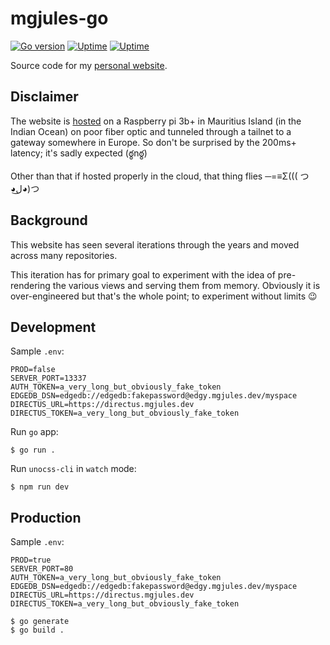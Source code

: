 # mgjules-go

[![Go version](https://img.shields.io/github/go-mod/go-version/mgjules/mgjules-go.svg)](https://pkg.go.dev/github.com/mgjules/mgjules-go)
[![Uptime](https://status.mgjules.dev/api/v1/endpoints/core_myspace/uptimes/7d/badge.svg)](https://status.mgjules.dev/endpoints/core_myspace)
[![Uptime](https://status.mgjules.dev/api/v1/endpoints/core_myspace/response-times/7d/badge.svg)](https://status.mgjules.dev/endpoints/core_myspace)

Source code for my [personal website](https://mgjules.dev).

## Disclaimer

The website is [hosted](https://github.com/mgjules/little-homie/tree/main/murai) on a Raspberry pi 3b+ in Mauritius Island (in the Indian Ocean) on poor fiber optic and tunneled through a tailnet to a gateway somewhere in Europe. So don't be surprised by the 200ms+ latency; it's sadly expected (ఠ్ఠnఠ్ఠ)

Other than that if hosted properly in the cloud, that thing flies ─=≡Σ((( つ◕ل͜◕)つ

## Background

This website has seen several iterations through the years and moved across many repositories.

This iteration has for primary goal to experiment with the idea of pre-rendering the various views and serving them from memory. Obviously it is over-engineered but that's the whole point; to experiment without limits :wink:

## Development

Sample `.env`:
```shell
PROD=false
SERVER_PORT=13337
AUTH_TOKEN=a_very_long_but_obviously_fake_token
EDGEDB_DSN=edgedb://edgedb:fakepassword@edgy.mgjules.dev/myspace
DIRECTUS_URL=https://directus.mgjules.dev
DIRECTUS_TOKEN=a_very_long_but_obviously_fake_token
```

Run `go` app:
```shell
$ go run .
```

Run `unocss-cli` in `watch` mode:
```shell
$ npm run dev
```

## Production

Sample `.env`:
```shell
PROD=true
SERVER_PORT=80
AUTH_TOKEN=a_very_long_but_obviously_fake_token
EDGEDB_DSN=edgedb://edgedb:fakepassword@edgy.mgjules.dev/myspace
DIRECTUS_URL=https://directus.mgjules.dev
DIRECTUS_TOKEN=a_very_long_but_obviously_fake_token
```

```shell
$ go generate
$ go build .
```
